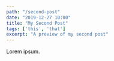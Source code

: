 ```yaml
---
path: "/second-post"
date: "2019-12-27 10:00"
title: "My Second Post"
tags: ['this', 'that']
excerpt: "A preview of my second post"
---
```


Lorem ipsum.
